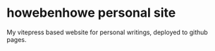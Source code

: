 # howebenhowe personal site

My vitepress based website for personal writings, deployed to github pages.
